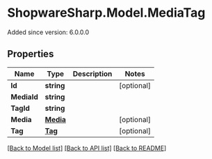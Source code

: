 # ShopwareSharp.Model.MediaTag
Added since version: 6.0.0.0

## Properties

Name | Type | Description | Notes
------------ | ------------- | ------------- | -------------
**Id** | **string** |  | [optional] 
**MediaId** | **string** |  | 
**TagId** | **string** |  | 
**Media** | [**Media**](Media.md) |  | [optional] 
**Tag** | [**Tag**](Tag.md) |  | [optional] 

[[Back to Model list]](../README.md#documentation-for-models) [[Back to API list]](../README.md#documentation-for-api-endpoints) [[Back to README]](../README.md)


